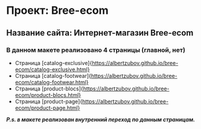 ﻿# Проект: Bree-ecom
## Название сайта: Интернет-магазин Bree-ecom
### В данном макете реализовано 4 страницы (главной, нет)
- Страница [catalog-exclusive]{https://albertzubov.github.io/bree-ecom/catalog-exclusive.html} 
- Страница [catalog-footwear]{https://albertzubov.github.io/bree-ecom/catalog-footwear.html} 
- Страница [product-blocs]{https://albertzubov.github.io/bree-ecom/product-blocs.html} 
- Страница [product-page]{https://albertzubov.github.io/bree-ecom/product-page.html} 

***P.s. в макете реализован внутренний переход по данным страницам.***
